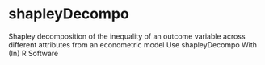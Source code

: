 # shapleyDecompo
Shapley decomposition of the inequality of an outcome variable across different attributes from an econometric model Use shapleyDecompo With (In) R Software
